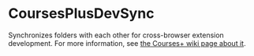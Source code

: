 CoursesPlusDevSync
===
Synchronizes folders with each other for cross-browser extension development.
For more information, see [the Courses+ wiki page about it](https://gitlab.com/CoursesPlus/CoursesPlus/wikis/How-to-use-CoursesPlusDevSync).